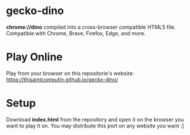 # gecko-dino
**chrome://dino** compiled into a cross-browser compatible HTML5 file.
Compatible with Chrome, Brave, Firefox, Edge, and more.

# Play Online
Play from your browser on this repositorie's website: https://thisaintcomputin.github.io/gecko-dino/

# Setup
Download **index.html** from the repository and open it on the browser you want to play it on.
You may distribute this port on any website you want :]
